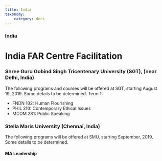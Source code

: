 ```yaml
---
title: India
taxonomy:
    category: docs
---
```


### India

# India FAR Centre Facilitation

### Shree Guru Gobind Singh Tricentenary University (SGT), (near Delhi, India) 
The following programs and courses will be offered at SGT, starting August 19, 2019. Some details to be determined.
Term 1:
* FNDN 102: Human Flourishing
* PHIL 210: Contemporary Ethical Issues 
* MCOM 281: Public Speaking


### Stella Maris University (Chennai, India)
The following programs will be offered at SMU, starting September, 2019. Some details to be determined.

#### MA Leadership

